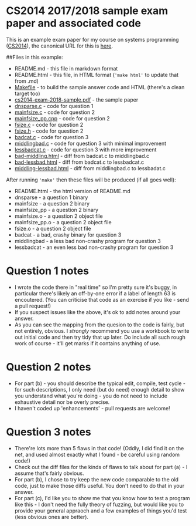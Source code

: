 
# CS2014 2017/2018 sample exam paper and associated code

This is an example exam paper for my course on systems 
programming (<a href="https://down.dsg.cs.tcd.ie/cs2014">CS2014</a>),
the canonical URL for this is 
<a href="https://down.dsg.cs.tcd.ie/cs2014/sample-exam/README.html">here</a>.

##Files in this example:

- README.md - this file in markdown format
- README.html - this file, in HTML format (```'make html'``` to update that from .md)
- [Makefile](Makefile) - to build the sample answer code and HTML (there's a clean target too)
- [cs2014-exam-2018-sample.pdf](./cs2014-exam-2018-sample.pdf) - the sample paper
- [dnsparse.c](./dnsparse.c) - code for question 1
- [mainfsize.c](./q2/mainfsize.c) - code for question 2
- [mainfsize_pp.cpp](./mainfsize_pp.cpp) - code for question 2
- [fsize.c](./q2/fsize.c) - code for question 2
- [fsize.h](./q2/fsize.h) - code for question 2
- [badcat.c](./badcat.c) - code for question 3
- [middlingbad.c](./middlingbad.c) - code for question 3 with minimal improvement
- [lessbadcat.c](./lessbadcat.c) - code for question 3 with more improvement
- [bad-middling.html](./bad-middling.html) - diff from badcat.c to middlingbad.c
- [bad-lessbad.html](./bad-lessbad.html) - diff from badcat.c to lessbadcat.c
- [middling-lessbad.html](./middling-lessbad.html) - diff from middlingbad.c to lessbadat.c

After running ```'make'``` then these files will be produced (if all
goes well):

- README.html - the html version of README.md
- dnsparse - a question 1 binary
- mainfsize - a question 2 binary
- mainfsize_pp - a question 2 binary
- mainfsize.o - a question 2 object file
- mainfsize_pp.o - a question 2 object file
- fsize.o - a question 2 object file
- badcat - a bad, crashy binary for question 3 
- middlingbad - a less bad non-crashy program for question 3
- lessbadcat - an even less bad non-crashy program for question 3

# Question 1 notes

- I wrote the code there in "real time" so I'm pretty sure it's buggy, in particular 
  there's likely an off-by-one error if a label of length 63 is encoutered.
  (You can criticise that code as an exercise if you like - send a pull
  request!)
- If you suspect issues like the above, it's ok to add notes around your answer.
- As you can see the mapping from the quesion to the code is fairly, but not
  entirely, obvious. I *strongly* recommend you use a workbook to write out
  initial code and then try tidy that up later. Do include all such rough
  work of course - it'll get marks if it contains anything of use.

# Question 2 notes

- For part (b) - you should describe the typical edit, compile, test
  cycle - for such descriptions, I only need (but do need) enough
  detail to show you understand what you're doing - you do not need
  to include exhaustive detail nor be overly precise.
- I haven't coded up 'enhancements' - pull requests are welcome!

# Question 3 notes

- There're lots more than 5 flaws in that code! (Oddly, I did find it
  on the net, and used almost exactly what I found - be careful using
  random code!)
- Check out the diff files for the kinds of flaws to talk about for
  part (a) - I assume that's fairly obvious.
- For part (b), I chose to try keep the new code comparable to the
  old code, just to make those diffs useful. You don't need to do 
  that in your answer.
- For part (c), I'd like you to show me that you know how to test
  a program like this - I don't need the fully theory of fuzzing,
  but would like you to provide your general appraoch and a few
  examples of things you'd test (less obvious ones are better).

